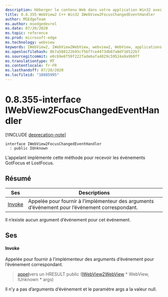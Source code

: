 ```yaml
---
description: Héberger le contenu Web dans votre application Win32 avec le contrôle Microsoft Edge WebView2
title: 0.8.355-WebView2 C++ Win32 IWebView2FocusChangedEventHandler
author: MSEdgeTeam
ms.author: msedgedevrel
ms.date: 07/20/2020
ms.topic: reference
ms.prod: microsoft-edge
ms.technology: webview
keywords: IWebView2, IWebView2WebView, webview2, WebView, applications Win32, Win32, Edge
ms.openlocfilehash: 8b7a588122b93cf56f7ce4473db87a0df16522b7
ms.sourcegitcommit: e0cb9e6f59f222fade6afa4829c59524a9a9b9ff
ms.translationtype: MT
ms.contentlocale: fr-FR
ms.lasthandoff: 07/20/2020
ms.locfileid: "10885995"
---
```

# 0.8.355-interface IWebView2FocusChangedEventHandler 

[!INCLUDE [deprecation-note](../../includes/deprecation-note.md)]

```
interface IWebView2FocusChangedEventHandler
  : public IUnknown
```

L’appelant implémente cette méthode pour recevoir les événements GotFocus et LostFocus.

## Résumé

 Ses                        | Descriptions
--------------------------------|---------------------------------------------
[Invoke](#invoke) | Appelée pour fournir à l’implémenteur des arguments d’événement pour l’événement correspondant.

Il n’existe aucun argument d’événement pour cet événement.

## Ses

#### Invoke 

Appelée pour fournir à l’implémenteur des arguments d’événement pour l’événement correspondant.

> [appel](#invoke)vers un HRESULT public ([IWebView2WebView](IWebView2WebView.md) * WebView, IUnknown * args)

Il n’y a pas d’arguments d’événement et le paramètre args a la valeur null.


